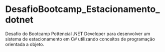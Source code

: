 # DesafioBootcamp_Estacionamento_dotnet
 Desafio do Bootcamp Pottencial .NET Developer para desenvolver um sistema de estacionamento em C# utilizando conceitos de programação orientada a objeto.
